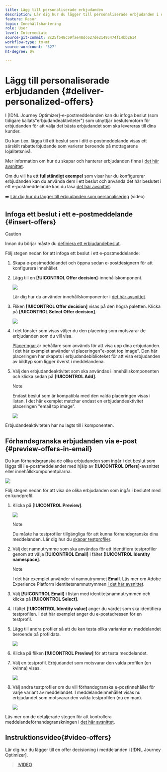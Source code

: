 ```yaml
---
title: Lägg till personaliserade erbjudanden
description: Lär dig hur du lägger till personaliserade erbjudanden i dina meddelanden
feature: Resor
topic: Innehållshantering
role: User
level: Intermediate
source-git-commit: 8c25f548c59fae48dc627de21495474f14bb2614
workflow-type: tm+mt
source-wordcount: '527'
ht-degree: 0%

---
```


# Lägg till personaliserade erbjudanden {#deliver-personalized-offers}

I [!DNL Journey Optimizer]-e-postmeddelanden kan du infoga beslut (som tidigare kallats&quot;erbjudandeaktiviteter&quot;) som utnyttjar beslutsmotorn för erbjudanden för att välja det bästa erbjudandet som ska levereras till dina kunder.

Du kan t.ex. lägga till ett beslut som i ditt e-postmeddelande visas ett särskilt rabatterbjudande som varierar beroende på mottagarens lojalitetsnivå.

Mer information om hur du skapar och hanterar erbjudanden finns i [det här avsnittet](offers/get-started/starting-offer-decisioning.md).

Om du vill ha ett **fullständigt exempel** som visar hur du konfigurerar erbjudanden kan du använda dem i ett beslut och använda det här beslutet i ett e-postmeddelande kan du läsa [det här avsnittet](offers/offers-e2e.md#insert-decision-in-email).

➡️ [Lär dig hur du lägger till erbjudanden som personalisering](#video-offers) (video)

## Infoga ett beslut i ett e-postmeddelande {#insert-offers}

>[!CAUTION]
>
>Innan du börjar måste du [definiera ett erbjudandebeslut](offers/offer-activities/create-offer-activities.md).

Följ stegen nedan för att infoga ett beslut i ett e-postmeddelande:

1. Skapa e-postmeddelandet och öppna sedan e-postdesignern för att konfigurera innehållet.

1. Lägg till en **[!UICONTROL Offer decision]**-innehållskomponent.

   ![](assets/deliver-offer-component.png)

   Lär dig hur du använder innehållskomponenter i [det här avsnittet](content-components.md).

1. Fliken **[!UICONTROL Offer decision]** visas på den högra paletten. Klicka på **[!UICONTROL Select Offer decision]**.

   ![](assets/deliver-offer-tab.png)

1. I det fönster som visas väljer du den placering som motsvarar de erbjudanden som du vill visa.

   [Placeringar ](offers/offer-library/creating-placements.md) är behållare som används för att visa upp dina erbjudanden. I det här exemplet använder vi placeringen&quot;e-post top image&quot;. Den här placeringen har skapats i erbjudandebiblioteket för att visa erbjudanden av bildtyp som ligger överst i meddelandena.

1. Välj den erbjudandeaktivitet som ska användas i innehållskomponenten och klicka sedan på **[!UICONTROL Add]**.

   >[!NOTE]
   >
   >Endast beslut som är kompatibla med den valda placeringen visas i listan. I det här exemplet matchar endast en erbjudandeaktivitet placeringen &quot;email top image&quot;.

   ![](assets/deliver-offer-placement.png)

Erbjudandeaktiviteten har nu lagts till i komponenten.


## Förhandsgranska erbjudanden via e-post {#preview-offers-in-email}

Du kan förhandsgranska de olika erbjudanden som ingår i det beslut som läggs till i e-postmeddelandet med hjälp av **[!UICONTROL Offers]**-avsnittet eller innehållskomponentpilarna.

![](assets/deliver-offer-preview.png)

Följ stegen nedan för att visa de olika erbjudanden som ingår i beslutet med en kundprofil.

1. Klicka på **[!UICONTROL Preview]**.

   ![](assets/deliver-offer-preview-button.png)

   >[!NOTE]
   >
   >Du måste ha testprofiler tillgängliga för att kunna förhandsgranska dina meddelanden. Lär dig hur du [skapar testprofiler](building-journeys/creating-test-profiles.md).

1. Välj det namnutrymme som ska användas för att identifiera testprofiler genom att välja **[!UICONTROL Email]** i fältet **[!UICONTROL Identity namespace]**.

   >[!NOTE]
   >
   >I det här exemplet använder vi namnutrymmet **Email**. Läs mer om Adobe Experience Platform identitetsnamnutrymmen [i det här avsnittet](https://experienceleague.adobe.com/docs/experience-platform/identity/namespaces.html?lang=en#getting-started).

1. Välj **[!UICONTROL Email]** i listan med identitetsnamnutrymmen och klicka på **[!UICONTROL Select]**.

1. I fältet **[!UICONTROL Identity value]** anger du värdet som ska identifiera testprofilen. I det här exemplet anger du e-postadressen för en testprofil.

   <!--For example enter smith@adobe.com and click the **[!UICONTROL Add profile]** button.-->

1. Lägg till andra profiler så att du kan testa olika varianter av meddelandet beroende på profildata.

   ![](assets/deliver-offer-test-profiles.png)

1. Klicka på fliken **[!UICONTROL Preview]** för att testa meddelandet.

1. Välj en testprofil. Erbjudandet som motsvarar den valda profilen (en kvinna) visas.

   ![](assets/deliver-offer-test-profile-female-preview.png)

1. Välj andra testprofiler om du vill förhandsgranska e-postinnehållet för varje variant av meddelandet. I meddelandeinnehållet visas nu erbjudandet som motsvarar den valda testprofilen (nu en man).

   ![](assets/deliver-offer-test-profile-male-preview.png)

Läs mer om de detaljerade stegen för att kontrollera meddelandeförhandsgranskningen i [det här avsnittet](#preview-your-messages).

## Instruktionsvideo{#video-offers}

Lär dig hur du lägger till en offer decisioning i meddelanden i [!DNL Journey Optimizer].

>[!VIDEO](https://video.tv.adobe.com/v/334088?quality=12)
